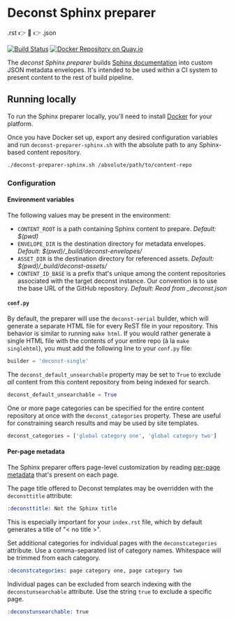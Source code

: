 # Deconst Sphinx preparer

.rst :point_right: :wrench: :point_right: .json

[![Build Status](https://travis-ci.org/deconst/preparer-sphinx.svg?branch=master)](https://travis-ci.org/deconst/preparer-sphinx) [![Docker Repository on Quay.io](https://quay.io/repository/deconst/preparer-sphinx/status "Docker Repository on Quay.io")](https://quay.io/repository/deconst/preparer-sphinx)

The *deconst Sphinx preparer* builds [Sphinx documentation](http://sphinx-doc.org/contents.html) into custom JSON metadata envelopes. It's intended to be used within a CI system to present content to the rest of build pipeline.

## Running locally

To run the Sphinx preparer locally, you'll need to install [Docker](https://docs.docker.com/installation/#installation) for your platform.

Once you have Docker set up, export any desired configuration variables and run `deconst-preparer-sphinx.sh` with the absolute path to any Sphinx-based content repository.

```bash
./deconst-preparer-sphinx.sh /absolute/path/to/content-repo
```

### Configuration

#### Environment variables

The following values may be present in the environment:

 * `CONTENT_ROOT` is a path containing Sphinx content to prepare. *Default: $(pwd)*
 * `ENVELOPE_DIR` is the destination directory for metadata envelopes. *Default: $(pwd)/_build/deconst-envelopes/*
 * `ASSET_DIR` is the destination directory for referenced assets. *Default: $(pwd)/_build/deconst-assets/*
 * `CONTENT_ID_BASE` is a prefix that's unique among the content repositories associated with the target deconst instance. Our convention is to use the base URL of the GitHub repository. *Default: Read from _deconst.json*

#### `conf.py`

By default, the preparer will use the `deconst-serial` builder, which will generate a separate HTML file for every ReST file in your repository. This behavior is similar to running `make html`. If you would rather generate a single HTML file with the contents of your entire repo (à la `make singlehtml`), you must add the following line to your `conf.py` file:

```python
builder = 'deconst-single'
```

The `deconst_default_unsearchable` property may be set to `True` to exclude *all* content from this content repository from being indexed for search.

```python
deconst_default_unsearchable = True
```

One or more page categories can be specified for the entire content repository at once with the `deconst_categories` property. These are useful for constraining search results and may be used by site templates.

```python
deconst_categories = ['global category one', 'global category two']
```

#### Per-page metadata

The Sphinx preparer offers page-level customization by reading [per-page metadata](http://sphinx-doc.org/markup/misc.html#file-wide-metadata) that's present on each page.

The page title offered to Deconst templates may be overridden with the `deconsttitle` attribute:

```rst
:deconsttitle: Not the Sphinx title
```

This is especially important for your `index.rst` file, which by default generates a title of "&lt; no title &gt;".

Set additional categories for individual pages with the `deconstcategories` attribute. Use a comma-separated list of category names. Whitespace will be trimmed from each category.

```rst
:deconstcategories: page category one, page category two
```

Individual pages can be excluded from search indexing with the `deconstunsearchable` attribute. Use the string `true` to exclude a specific page.

```rst
:deconstunsearchable: true
```

